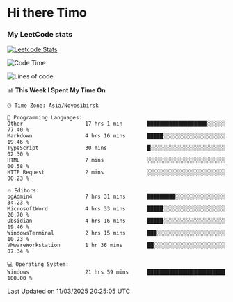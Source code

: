 # Hi there Timo
### My LeetCode stats
[![Leetcode Stats](https://leetcard.jacoblin.cool/przdtl?border=0&radius=20&ext=heatmap&theme=nord)](https://leetcode.com/przdtl)

<!--START_SECTION:waka-->
![Code Time](http://img.shields.io/badge/Code%20Time-667%20hrs%2045%20mins-blue)

![Lines of code](https://img.shields.io/badge/From%20Hello%20World%20I%27ve%20Written-84.0%20thousand%20lines%20of%20code-blue)

📊 **This Week I Spent My Time On** 

```text
🕑︎ Time Zone: Asia/Novosibirsk

💬 Programming Languages: 
Other                    17 hrs 1 min        ███████████████████░░░░░░   77.40 % 
Markdown                 4 hrs 16 mins       █████░░░░░░░░░░░░░░░░░░░░   19.46 % 
TypeScript               30 mins             █░░░░░░░░░░░░░░░░░░░░░░░░   02.30 % 
HTML                     7 mins              ░░░░░░░░░░░░░░░░░░░░░░░░░   00.58 % 
HTTP Request             2 mins              ░░░░░░░░░░░░░░░░░░░░░░░░░   00.23 % 

🔥 Editors: 
pgAdmin4                 7 hrs 31 mins       █████████░░░░░░░░░░░░░░░░   34.23 % 
MicrosoftWord            4 hrs 33 mins       █████░░░░░░░░░░░░░░░░░░░░   20.70 % 
Obsidian                 4 hrs 16 mins       █████░░░░░░░░░░░░░░░░░░░░   19.46 % 
WindowsTerminal          2 hrs 15 mins       ███░░░░░░░░░░░░░░░░░░░░░░   10.23 % 
VMwareWorkstation        1 hr 36 mins        ██░░░░░░░░░░░░░░░░░░░░░░░   07.34 % 

💻 Operating System: 
Windows                  21 hrs 59 mins      █████████████████████████   100.00 % 
```


 Last Updated on 11/03/2025 20:25:05 UTC
<!--END_SECTION:waka-->
